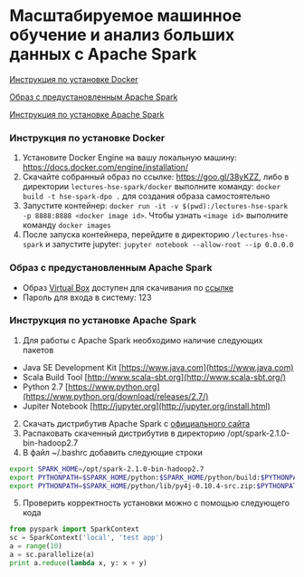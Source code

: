 # Масштабируемое машинное обучение и анализ больших данных с Apache Spark

[Инструкция по установке Docker](https://github.com/a4tunado/lectures-hse-spark#Инструкция-по-установке-docker-)

[Образ с предустановленным Apache Spark](https://github.com/a4tunado/lectures-hse-spark#Образ-с-предустановленным-apache-spark-)

[Инструкция по установке Apache Spark](https://github.com/a4tunado/lectures-hse-spark#Инструкция-по-установке-apache-spark-)

### Инструкция по установке Docker [](#docker)
1. Установите Docker Engine на вашу локальную машину: https://docs.docker.com/engine/installation/
2. Скачайте собранный образ по ссылке: https://goo.gl/38yKZZ, либо в директории ```lectures-hse-spark/docker``` выполните команду: ```docker build -t hse-spark-dpo .``` для создания образа самостоятельно
3. Запустите контейнер: ```docker run -it -v $(pwd):/lectures-hse-spark -p 8888:8888 <docker image id>```. Чтобы узнать ```<image id>``` выполните команду ```docker images```
4. После запуска контейнера, перейдите в директорию ```/lectures-hse-spark``` и запустите jupyter: ```jupyter notebook --allow-root --ip 0.0.0.0```

### Образ с предустановленным Apache Spark [](#virtualbox)
* Образ [Virtual Box](https://www.virtualbox.org/wiki/Downloads) доступен для скачивания по [ссылке](https://goo.gl/PrNTSJ)
* Пароль для входа в систему: 123

### Инструкция по установке Apache Spark [](#manual-setup)
1. Для работы с Apache Spark необходимо наличие следующих пакетов 
  * Java SE Development Kit [https://www.java.com](https://www.java.com)
  * Scala Build Tool [http://www.scala-sbt.org](http://www.scala-sbt.org/)
  * Python 2.7 [https://www.python.org](https://www.python.org/download/releases/2.7/)
  * Jupiter Notebook [http://jupyter.org](http://jupyter.org/install.html)
2. Скачать дистрибутив Apache Spark с [официального сайта](http://spark.apache.org/downloads.html)
3. Распаковать скаченный дистрибутив в директорию /opt/spark-2.1.0-bin-hadoop2.7
4. В файл ~/.bashrc добавить следующие строки
```bash
export SPARK_HOME=/opt/spark-2.1.0-bin-hadoop2.7
export PYTHONPATH=$SPARK_HOME/python:$SPARK_HOME/python/build:$PYTHONPATH
export PYTHONPATH=$SPARK_HOME/python/lib/py4j-0.10.4-src.zip:$PYTHONPATH
```
5. Проверить корректность установки можно с помощью следующего кода
```python
from pyspark import SparkContext
sc = SparkContext('local', 'test app')
a = range(10)
a = sc.parallelize(a)
print a.reduce(lambda x, y: x + y)
```
